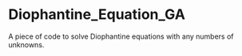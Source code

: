 # Diophantine_Equation_GA
A piece of code to solve Diophantine equations with any numbers of unknowns.
